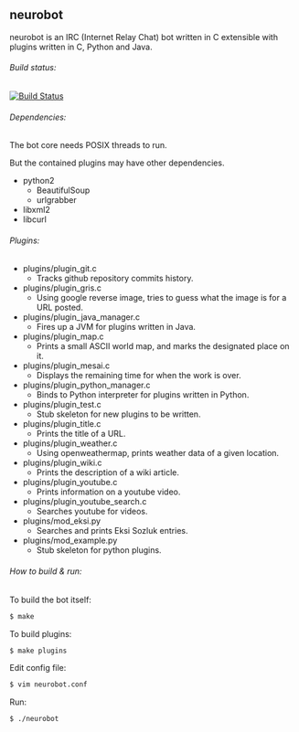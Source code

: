 ## neurobot
neurobot is an IRC (Internet Relay Chat) bot written in C extensible with plugins written in C, Python and Java.

###### Build status:
[![Build Status](https://secure.travis-ci.org/neuro-sys/neuro-bot.png)](http://travis-ci.org/neuro-sys/neuro-bot)

###### Dependencies:
The bot core needs POSIX threads to run.

But the contained plugins may have other dependencies.

* python2
  * BeautifulSoup
  * urlgrabber
* libxml2
* libcurl

###### Plugins:

* plugins/plugin_git.c
  * Tracks github repository commits history. 
* plugins/plugin_gris.c
  * Using google reverse image, tries to guess what the image is for a URL posted.
* plugins/plugin_java_manager.c
  * Fires up a JVM for plugins written in Java.
* plugins/plugin_map.c
  * Prints a small ASCII world map, and marks the designated place on it. 
* plugins/plugin_mesai.c
  * Displays the remaining time for when the work is over. 
* plugins/plugin_python_manager.c
  * Binds to Python interpreter for plugins written in Python. 
* plugins/plugin_test.c
  * Stub skeleton for new plugins to be written. 
* plugins/plugin_title.c
  * Prints the title of a URL. 
* plugins/plugin_weather.c
  * Using openweathermap, prints weather data of a given location. 
* plugins/plugin_wiki.c
  * Prints the description of a wiki article. 
* plugins/plugin_youtube.c
  * Prints information on a youtube video. 
* plugins/plugin_youtube_search.c
  * Searches youtube for videos. 
* plugins/mod_eksi.py
  * Searches and prints Eksi Sozluk entries.
* plugins/mod_example.py
  * Stub skeleton for python plugins.

###### How to build & run:
To build the bot itself:
```bash
$ make
```
To build plugins:
```bash
$ make plugins
```

Edit config file:
```bash
$ vim neurobot.conf
```

Run:

```bash
$ ./neurobot
```

